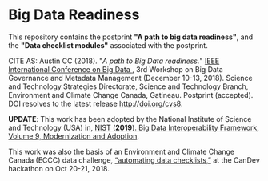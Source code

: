 # Big Data Readiness

This repository contains the postprint **"A path to big data readiness"**, and the **"Data checklist modules"** associated with the postprint.

CITE AS: Austin CC (2018). "*A path to Big Data readiness.*" [IEEE International Conference on Big Data ](http://cci.drexel.edu/bigdata/bigdata2018/), 3rd Workshop on Big Data Governance and Metadata Management (December 10-13, 2018). Science and Technology Strategies Directorate, Science and Technology Branch, Environment and Climate Change Canada, Gatineau. Postprint (accepted). DOI resolves to the latest release http://doi.org/cvs8.

**UPDATE**: This work has been adopted by the National Institute of Science and Technology (USA) in, [NIST (**2019**). Big Data Interoperability Framework, Volume 9, Modernization and Adoption](https://nvlpubs.nist.gov/nistpubs/SpecialPublications/NIST.SP.1500-10r1.pdf).

This work was also the basis of an Environment and Climate Change Canada (ECCC) data challenge, [“automating data checklists,”](https://github.com/claireaustin/Hackathon_CanDev2018-10-20) at the CanDev hackathon on Oct 20-21, 2018.


